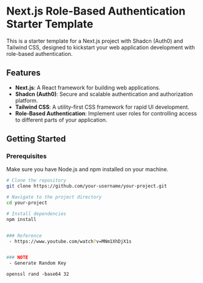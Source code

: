 # Next.js Role-Based Authentication Starter Template

This is a starter template for a Next.js project with Shadcn (Auth0) and Tailwind CSS, designed to kickstart your web application development with role-based authentication.

## Features

- **Next.js**: A React framework for building web applications.
- **Shadcn (Auth0)**: Secure and scalable authentication and authorization platform.
- **Tailwind CSS**: A utility-first CSS framework for rapid UI development.
- **Role-Based Authentication**: Implement user roles for controlling access to different parts of your application.

## Getting Started

### Prerequisites

Make sure you have Node.js and npm installed on your machine.

```bash
# Clone the repository
git clone https://github.com/your-username/your-project.git

# Navigate to the project directory
cd your-project

# Install dependencies
npm install


### Reference
 - https://www.youtube.com/watch?v=MNm1XhDjX1s


### NOTE
 - Generate Random Key
```

```
openssl rand -base64 32

```

```

```
